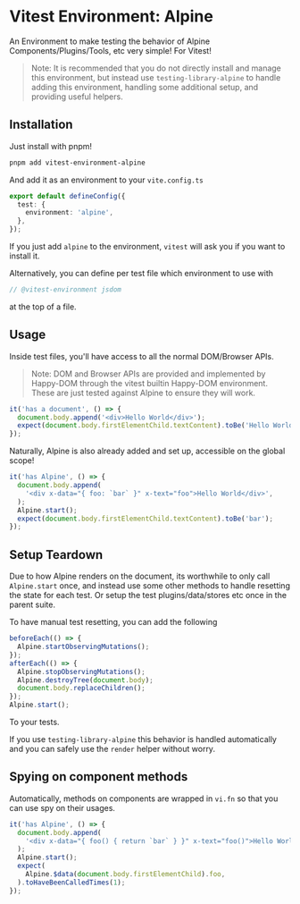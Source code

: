 # Vitest Environment: Alpine

An Environment to make testing the behavior of Alpine Components/Plugins/Tools, etc very simple! For Vitest!

> Note: It is recommended that you do not directly install and manage this environment, but instead use `testing-library-alpine` to handle adding this environment, handling some additional setup, and providing useful helpers.

## Installation

Just install with pnpm!

```sh
pnpm add vitest-environment-alpine
```

And add it as an environment to your `vite.config.ts`

```ts
export default defineConfig({
  test: {
    environment: 'alpine',
  },
});
```

If you just add `alpine` to the environment, `vitest` will ask you if you want to install it.

Alternatively, you can define per test file which environment to use with

```ts
// @vitest-environment jsdom
```

at the top of a file.

## Usage

Inside test files, you'll have access to all the normal DOM/Browser APIs.

> Note: DOM and Browser APIs are provided and implemented by Happy-DOM through the vitest builtin Happy-DOM environment. These are just tested against Alpine to ensure they will work.

```ts
it('has a document', () => {
  document.body.append('<div>Hello World</div>');
  expect(document.body.firstElementChild.textContent).toBe('Hello World');
});
```

Naturally, Alpine is also already added and set up, accessible on the global scope!

```ts
it('has Alpine', () => {
  document.body.append(
    '<div x-data="{ foo: `bar` }" x-text="foo">Hello World</div>',
  );
  Alpine.start();
  expect(document.body.firstElementChild.textContent).toBe('bar');
});
```

## Setup Teardown

Due to how Alpine renders on the document, its worthwhile to only call `Alpine.start` once, and instead use some other methods to handle resetting the state for each test. Or setup the test plugins/data/stores etc once in the parent suite.

To have manual test resetting, you can add the following

```ts
beforeEach(() => {
  Alpine.startObservingMutations();
});
afterEach(() => {
  Alpine.stopObservingMutations();
  Alpine.destroyTree(document.body);
  document.body.replaceChildren();
});
Alpine.start();
```

To your tests.

If you use `testing-library-alpine` this behavior is handled automatically and you can safely use the `render` helper without worry.

## Spying on component methods

Automatically, methods on components are wrapped in `vi.fn` so that you can use spy on their usages.

```ts
it('has Alpine', () => {
  document.body.append(
    '<div x-data="{ foo() { return `bar` } }" x-text="foo()">Hello World</div>',
  );
  Alpine.start();
  expect(
    Alpine.$data(document.body.firstElementChild).foo,
  ).toHaveBeenCalledTimes(1);
});
```
